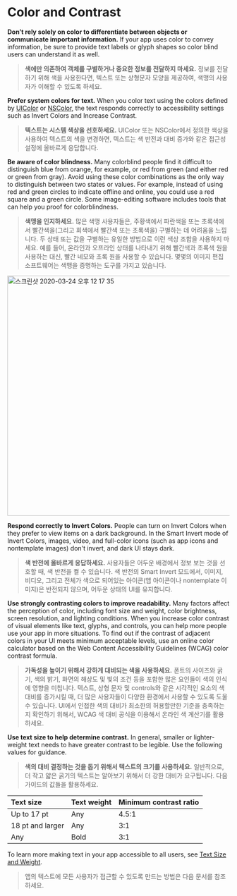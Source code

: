 # Color and Contrast
**Don’t rely solely on color to differentiate between objects or communicate important information.** If your app uses color to convey information, be sure to provide text labels or glyph shapes so color blind users can understand it as well.

>  **색에만 의존하여 객체를 구별하거나 중요한 정보를 전달하지 마세요.** 정보를 전달하기 위해 색을 사용한다면, 텍스트 또는 상형문자 모양을 제공하여, 색맹의 사용자가 이해할 수 있도록 하세요.



**Prefer system colors for text.** When you color text using the colors defined by [UIColor](https://developer.apple.com/documentation/uikit/uicolor) or [NSColor](https://developer.apple.com/documentation/appkit/nscolor), the text responds correctly to accessibility settings such as Invert Colors and Increase Contrast.

> **텍스트는 시스템 색상을 선호하세요.** UIColor 또는 NSColor에서 정의한 색상을 사용하여 텍스트의 색을 변경하면, 텍스트는  색 반전과 대비 증가와 같은 접근성 설정에 올바르게 응답합니다.



**Be aware of color blindness.** Many colorblind people find it difficult to distinguish blue from orange, for example, or red from green (and either red or green from gray). Avoid using these color combinations as the only way to distinguish between two states or values. For example, instead of using red and green circles to indicate offline and online, you could use a red square and a green circle. Some image-editing software includes tools that can help you proof for colorblindness.

> **색맹을 인지하세요.** 많은 색맹 사용자들은, 주황색에서 파란색을 또는 초록색에서 빨간색을(그리고 회색에서 빨간색 또는 초록색을) 구별하는 데 어려움을 느낍니다. 두 상태 또는 값을 구별하는 유일한 방법으로 이런 색상 조합을 사용하지 마세요. 예를 들어, 온라인과 오프라인 상태를 나타내기 위해 빨간색과 초록색 원을 사용하는 대신, 빨간 네모와 초록 원을 사용할 수 있습니다. 몇몇의 이미지 편집 소프트웨어는 색맹을 증명하는 도구를 가지고 있습니다.



<img width="545" alt="스크린샷 2020-03-24 오후 12 17 35" src="https://user-images.githubusercontent.com/40762111/77384758-8bd3f780-6dc9-11ea-8417-54565ce5853e.png">



**Respond correctly to Invert Colors.** People can turn on Invert Colors when they prefer to view items on a dark background. In the Smart Invert mode of Invert Colors, images, video, and full-color icons (such as app icons and nontemplate images) don't invert, and dark UI stays dark.

> **색 반전에 올바르게 응답하세요.** 사용자들은 어두운 배경에서 정보 보는 것을 선호할 때, 색 반전을 켤 수 있습니다. 색 반전의 Smart Invert 모드에서, 이미지, 비디오, 그리고 전체가 색으로 되어있는 아이콘(앱 아이콘이나 nontemplate 이미지)은 반전되지 않으며, 어두운 상태의 UI를 유지합니다.



**Use strongly contrasting colors to improve readability.** Many factors affect the perception of color, including font size and weight, color brightness, screen resolution, and lighting conditions. When you increase color contrast of visual elements like text, glyphs, and controls, you can help more people use your app in more situations. To find out if the contrast of adjacent colors in your UI meets minimum acceptable levels, use an online color calculator based on the Web Content Accessibility Guidelines (WCAG) color contrast formula.

> **가독성을 높이기 위해서 강하게 대비되는 색을 사용하세요.** 폰트의 사이즈와 굵기, 색의 밝기, 화면의 해상도 및 빛의 조건 등을 포함한 많은 요인들이 색의 인식에 영향을 미칩니다. 텍스트, 상형 문자 및 controls와 같은 시각적인 요소의 색 대비를 증가시킬 때, 더 많은 사용자들이 다양한 환경에서 사용할 수 있도록 도울 수 있습니다. UI에서 인접한 색의 대비가 최소한의 허용할만한 기준을 충족하는지 확인하기 위해서, WCAG 색 대비 공식을 이용해서 온라인 색 계산기를 활용하세요. 



**Use text size to help determine contrast.** In general, smaller or lighter-weight text needs to have greater contrast to be legible. Use the following values for guidance.

> **색의 대비 결정하는 것을 돕기 위해서 텍스트의 크기를 사용하세요.** 일반적으로, 더 작고 얇은 굵기의 텍스트는 알아보기 위해서 더 강한 대비가 요구됩니다. 다음 가이드의 값들을 활용하세요.



| Text size        | Text weight | Minimum contrast ratio |
| :--------------- | :---------- | :--------------------- |
| Up to 17 pt      | Any         | 4.5:1                  |
| 18 pt and larger | Any         | 3:1                    |
| Any              | Bold        | 3:1                    |

To learn more making text in your app accessible to all users, see [Text Size and Weight](https://github.com/jum0/Human-Interface-Guidelines/tree/master/Accessibility/Text%20Size%20and%20Weight).

> 앱의 텍스트에 모든 사용자가 접근할 수 있도록 만드는 방법은 다음 문서를 참조하세요.